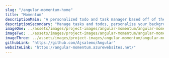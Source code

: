 ```yaml
---
slug: "/angular-momentum-home"
title: "Momentum"
descriptionMain: "A personalized todo and task manager based off of the 'Momentum' Chrome Extension."
descriptionSecondary: "Manage tasks and todos, personalize your background from multiple pre-selected images or let the application update your background every 24 hours for a fresh look, view weather information based on your location, use Google or Bing to search with a built-in search bar, with the option of creating a user account to store your preferences."
imageOne: ../assets/images/project-images/angular-momentum/angular-momentum-home.jpeg
imageTwo: ../assets/images/project-images/angular-momentum/angular-momentum-two.jpeg
imageThree: ../assets/images/project-images/angular-momentum/angular-momentum-three.jpeg
githubLink: "https://github.com/Ajsalemo/Angular"
websiteLink: "https://angular-momentum.azurewebsites.net/"
---
```

